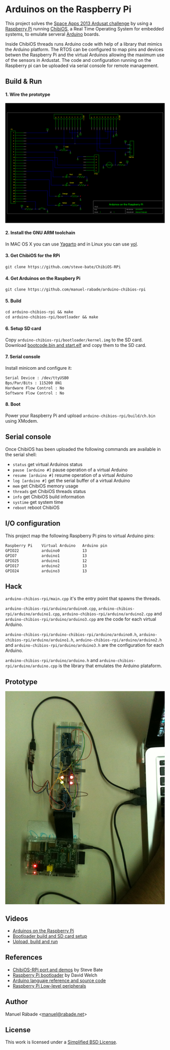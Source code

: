 Arduinos on the Raspberry Pi
============================

This project solves the [Space Apps 2013 Ardusat
challenge](http://2013.spaceappschallenge.org/challenge/ardusat/) by
using a [Raspberry Pi](http://www.raspberrypi.org/) running
[ChibiOS](http://www.chibios.org/), a Real Time Operating System for
embedded systems, to emulate serveral [Arduino](http://arduino.cc/)
boards.

Inside ChibiOS threads runs Arduino code with help of a library that
mimics the Arduino platform. The RTOS can be configured to map pins and
devices betwen the Raspberry Pi and the virtual Arduinos allowing the
maximum use of the sensors in Ardustat. The code and configuration
running on the Raspberry pi can be uploaded via serial console for
remote management.

Build & Run
-----------

#### 1. Wire the prototype

![Schematic](schematic/arduinos-on-the-raspberry-pi.png "Schematic")

#### 2. Install the GNU ARM toolchain

In MAC OS X you can use [Yagarto](http://www.yagarto.de/#downloadmac)
and in Linux you can use [yol](https://github.com/phaenovum/yol).

#### 3. Get ChibiOS for the RPi

    git clone https://github.com/steve-bate/ChibiOS-RPi

#### 4. Get Arduinos on the Raspbery Pi

    git clone https://github.com/manuel-rabade/arduino-chibios-rpi

#### 5. Build

    cd arduino-chibios-rpi && make
    cd arduino-chibios-rpi/bootloader && make

#### 6. Setup SD card

Copy `arduino-chibios-rpi/bootloader/kernel.img` to the SD
card. Download [bootcode.bin and
start.elf](https://github.com/raspberrypi/firmware) and copy them to
the SD card.

#### 7. Serial console

Install minicom and configure it:

    Serial Device : /dev/ttyUSB0 
    Bps/Par/Bits : 115200 8N1
    Hardware Flow Control : No
    Software Flow Control : No

#### 8. Boot

Power your Raspberry Pi and upload `arduino-chibios-rpi/build/ch.bin`
using XModem.

Serial console
--------------

Once ChibiOS has been uploaded the following commands are available in the serial shell:

* `status` get virtual Arduinos status
* `pause [arduino #]` pause operation of a virtual Arduino
* `resume [arduino #]` resume operation of a virtual Arduino
* `log [arduino #]` get the serial buffer of a virtual Arduino
* `mem` get ChibiOS memory usage
* `threads` get ChibiOS threads status
* `info` get ChibiOS build information
* `systime` get system time
* `reboot` reboot ChibiOS

I/O configuration
-----------------

This project map the following Raspberry Pi pins to virtual Arduino
pins:

    Raspberry Pi    Virtual Arduino   Arduino pin
    GPIO22          arduino0          13
    GPIO7           arduino1          13
    GPIO25          arduino1          12
    GPIO17          arduino2          13
    GPIO24          arduino3          13

Hack
----

`arduino-chibios-rpi/main.cpp` it's the entry point that spawns the
threads.

`arduino-chibios-rpi/arduino/arduino0.cpp`,
`arduino-chibios-rpi/arduino/arduino1.cpp`,
`arduino-chibios-rpi/arduino/arduino2.cpp` and
`arduino-chibios-rpi/arduino/arduino3.cpp` are the code for each
virtual Arduino.

`arduino-chibios-rpi/arduino-chibios-rpi/arduino/arduino0.h`,
`arduino-chibios-rpi/arduino/arduino1.h`,
`arduino-chibios-rpi/arduino/arduino2.h` and
`arduino-chibios-rpi/arduino/arduino3.h` are the configuration for each
Arduino.

`arduino-chibios-rpi/arduino/arduino.h` and
`arduino-chibios-rpi/arduino/arduino.cpp` is the library that emulates
the Arduino plataform.

Prototype
---------

![Prototype](photo/arduinos-on-the-raspberry-pi.jpg "Prototype")

Videos
------

* [Arduinos on the Raspberry
  Pi](http://www.youtube.com/watch?v=Z6Uyguw1yAI)
* [Bootloader build and SD card
  setup](http://www.youtube.com/watch?v=gKtXT4GJeRg)
* [Upload, build and run](http://www.youtube.com/watch?v=D3jWURlTU5I)

References
----------

* [ChibiOS-RPi port and
  demos](https://github.com/steve-bate/ChibiOS-RPi) by Steve Bate
* [Raspberry Pi
  bootloader](https://github.com/dwelch67/raspberrypi/tree/master/bootloader05)
  by David Welch
* [Arduino languaje reference and source
  code](http://arduino.cc/en/Reference/HomePage)
* [Raspberry Pi Low-level
  peripherals](http://elinux.org/RPi_Low-level_peripherals)

Author
------

Manuel Rábade <[manuel@rabade.net](mailto:manuel@rabade.net)>

License
-------

This work is licensed under a [Simplified BSD License](LICENSE.txt).
